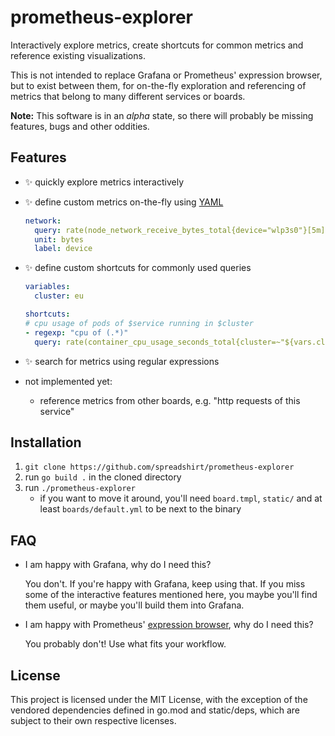 # prometheus-explorer

Interactively explore metrics, create shortcuts for common metrics and
reference existing visualizations.

This is not intended to replace Grafana or Prometheus' expression
browser, but to exist between them, for on-the-fly exploration and
referencing of metrics that belong to many different services or boards.

**Note:** This software is in an *alpha* state, so there will probably
be missing features, bugs and other oddities.

## Features

- ✨ quickly explore metrics interactively
- ✨ define custom metrics on-the-fly using [YAML](https://yaml.org/)

    ```yaml
    network:
      query: rate(node_network_receive_bytes_total{device="wlp3s0"}[5m])
      unit: bytes
      label: device
    ```
- ✨ define custom shortcuts for commonly used queries

    ```yaml
    variables:
      cluster: eu

    shortcuts:
    # cpu usage of pods of $service running in $cluster
    - regexp: "cpu of (.*)"
      query: rate(container_cpu_usage_seconds_total{cluster=~"${vars.cluster}.*", pod=~"${match[1]}.*", image!="", container!="POD"}[5m])
    ```
- ✨ search for metrics using regular expressions
- not implemented yet:
    - reference metrics from other boards, e.g. "http requests of this service"

## Installation

1. `git clone https://github.com/spreadshirt/prometheus-explorer`
2. run `go build .` in the cloned directory
3. run `./prometheus-explorer`
    - if you want to move it around, you'll need `board.tmpl`, `static/`
      and at least `boards/default.yml` to be next to the binary

## FAQ

- I am happy with Grafana, why do I need this?

    You don't.  If you're happy with Grafana, keep using that.  If you
    miss some of the interactive features mentioned here, you maybe
    you'll find them useful, or maybe you'll build them into Grafana.
- I am happy with Prometheus' [expression browser](https://prometheus.io/docs/visualization/browser/),
  why do I need this?

    You probably don't!  Use what fits your workflow.

## License

This project is licensed under the MIT License, with the exception of
the vendored dependencies defined in go.mod and static/deps, which are
subject to their own respective licenses.
